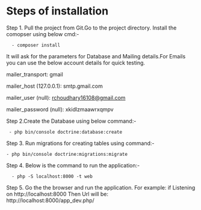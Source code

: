Steps of installation
========================

Step 1. Pull the project from Git.Go to the project directory. Install the comopser using below cmd:-

      - composer install

It will ask for the parameters for Database and Mailing details.For Emails you can use the below account details for quick testing.

mailer_transport: gmail

mailer_host (127.0.0.1): smtp.gmail.com

mailer_user (null): rchoudhary16108@gmail.com

mailer_password (null): xkidlzmaawrxqmpv


Step 2.Create the Database using below command:-

     - php bin/console doctrine:database:create
     

Step 3. Run migrations for creating tables using command:-

    - php bin/console doctrine:migrations:migrate
    
Step 4. Below is the command to run the application:-

      - php -S localhost:8000 -t web
      
Step 5. Go the the browser and run the application.
For example: if Listening on http://localhost:8000
Then Url will be: http://localhost:8000/app_dev.php/
